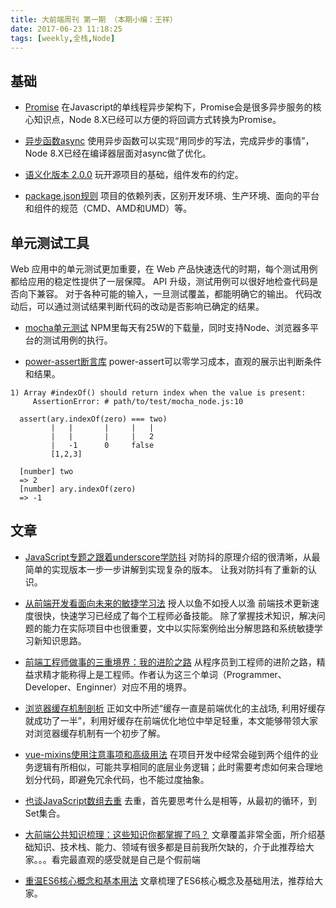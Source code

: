 ```yaml
---
title: 大前端周刊 第一期 （本期小编：王祥）
date: 2017-06-23 11:18:25
tags: [weekly,全栈,Node]
---
```


## 基础

* [Promise](http://es6.ruanyifeng.com/#docs/promise)
在Javascript的单线程异步架构下，Promise会是很多异步服务的核心知识点，Node 8.X已经可以方便的将回调方式转换为Promise。

* [异步函数async](http://es6.ruanyifeng.com/#docs/async)
使用异步函数可以实现“用同步的写法，完成异步的事情”，Node 8.X已经在编译器层面对async做了优化。
* [语义化版本 2.0.0](http://semver.org/lang/zh-CN/)
玩开源项目的基础，组件发布的约定。
* [package.json规则](https://docs.npmjs.com/files/package.json)
项目的依赖列表，区别开发环境、生产环境、面向的平台和组件的规范（CMD、AMD和UMD）等。

## 单元测试工具
Web 应用中的单元测试更加重要，在 Web 产品快速迭代的时期，每个测试用例都给应用的稳定性提供了一层保障。 API 升级，测试用例可以很好地检查代码是否向下兼容。 对于各种可能的输入，一旦测试覆盖，都能明确它的输出。 代码改动后，可以通过测试结果判断代码的改动是否影响已确定的结果。

* [mocha单元测试](https://mochajs.org/)
NPM里每天有25W的下载量，同时支持Node、浏览器多平台的测试用例的执行。

* [power-assert断言库](https://www.npmjs.com/package/power-assert)
power-assert可以零学习成本，直观的展示出判断条件和结果。

```
1) Array #indexOf() should return index when the value is present:
     AssertionError: # path/to/test/mocha_node.js:10

  assert(ary.indexOf(zero) === two)
         |   |       |     |   |
         |   |       |     |   2
         |   -1      0     false
         [1,2,3]

  [number] two
  => 2
  [number] ary.indexOf(zero)
  => -1
```

## 文章

* [JavaScript专题之跟着underscore学防抖](https://github.com/mqyqingfeng/Blog/issues/22)
对防抖的原理介绍的很清晰，从最简单的实现版本一步一步讲解到实现复杂的版本。
让我对防抖有了重新的认识。

* [从前端开发看面向未来的敏捷学习法](http://www.jianshu.com/p/fd7055705c62)
授人以鱼不如授人以渔
前端技术更新速度很快，快速学习已经成了每个工程师必备技能。
除了掌握技术知识，解决问题的能力在实际项目中也很重要，文中以实际案例给出分解思路和系统敏捷学习新知识思路。

* [前端工程师做事的三重境界：我的进阶之路](https://zhuanlan.zhihu.com/p/26660510)
从程序员到工程师的进阶之路，精益求精才能称得上是工程师。作者认为这三个单词（Programmer、Developer、Enginner）对应不用的境界。

* [浏览器缓存机制剖析](http://louiszhai.github.io/2017/04/07/http-cache/)
正如文中所述“缓存一直是前端优化的主战场, 利用好缓存就成功了一半”，利用好缓存在前端优化地位中举足轻重，本文能够带领大家对浏览器缓存机制有一个初步了解。

* [vue-mixins使用注意事项和高级用法](https://www.deboy.cn/Vue-mixins-advance-tips.html)
在项目开发中经常会碰到两个组件的业务逻辑有所相似，可能共享相同的底层业务逻辑；此时需要考虑如何来合理地划分代码，即避免冗余代码，也不能过度抽象。

* [也谈JavaScript数组去重](https://www.toobug.net/article/array_unique_in_javascript.html)
去重，首先要思考什么是相等，从最初的循环，到Set集合。

* [大前端公共知识梳理：这些知识你都掌握了吗？](https://mp.weixin.qq.com/s?__biz=MzIwNjQwMzUwMQ==&mid=2247485277&idx=1&sn=82703e13febb1e7947cc18d1f57fc375&key=6b0fbfcb936d93fa91a745202d0f37bffff65fd2cba5ff2cfa25618c8d03951944ae6eb2f4db18aaf1c8893ddaeffb404684dbd7f6159925dbab9411094f960daba3c6f46c1f93d34f9a6d476104fc63&ascene=0&uin=MTQwNzQzODYwMA%3D%3D&version=12020810&nettype=WIFI&fontScale=100&pass_ticket=xJ0pJsFuIsM3Ce35cuVqghSLUWaqU91w%2FEgBgn2%2BhouemlzbFvOIXP3KmJlioe0D)
文章覆盖非常全面，所介绍基础知识、技术栈、能力、领域有很多都是目前我所欠缺的，介于此推荐给大家。。。看完最直观的感受就是自己是个假前端

* [重温ES6核心概念和基本用法](https://segmentfault.com/a/1190000009885614)
文章梳理了ES6核心概念及基础用法，推荐给大家。
